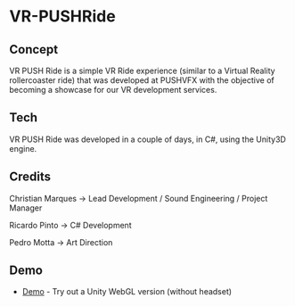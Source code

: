 # VR-PUSHRide

## Concept
VR PUSH Ride is a simple VR Ride experience (similar to a Virtual Reality rollercoaster ride) that was developed at PUSHVFX with the
objective of becoming a showcase for our VR development services.

## Tech
VR PUSH Ride was developed in a couple of days, in C#, using the Unity3D engine. 

## Credits
Christian Marques -> Lead Development / Sound Engineering / Project Manager

Ricardo Pinto -> C# Development

Pedro Motta -> Art Direction

## Demo
* [Demo](https://pushvfx.com/projects/VRRide/index.html) - Try out a Unity WebGL version (without headset)
